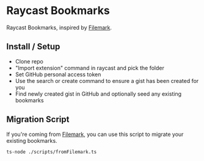 # Raycast Bookmarks

Raycast Bookmarks, inspired by [Filemark](https://github.com/jackchuka/alfred-workflow-bookmarks).

## Install / Setup

- Clone repo
- "Import extension" command in raycast and pick the folder
- Set GitHub personal access token
- Use the search or create command to ensure a gist has been created for you
- Find newly created gist in GitHub and optionally seed any existing bookmarks

## Migration Script

If you're coming from [Filemark](https://github.com/jackchuka/alfred-workflow-bookmarks), you can use this script to migrate your existing bookmarks.

```sh
ts-node ./scripts/fromFilemark.ts
```
